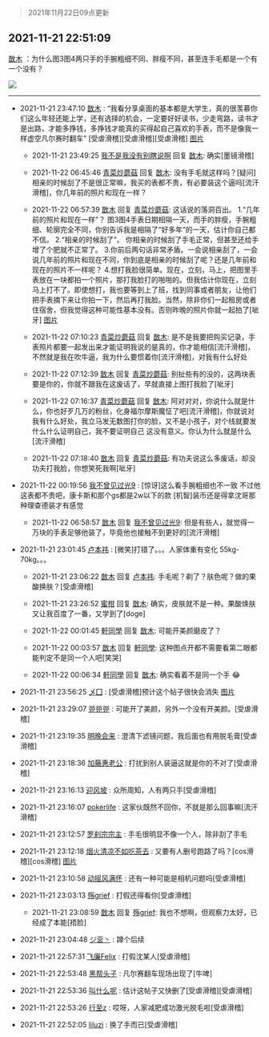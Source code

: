 > 2021年11月22日09点更新
<link rel="stylesheet" href="https://cdn.jsdelivr.net/gh/taotie6/sampleJSON@main/css/photo_show.css">
<meta name="referrer" content="no-referrer" />


 ## 2021-11-21 22:51:09 

 [㪚木](https://www.coolapk.com/feed/31628670?shareKey=YzIzYjVmZjA0NGMwNjE5YTVlNjI~) ：为什么图3图4两只手的手腕粗细不同、胖瘦不同，甚至连手毛都是一个有一个没有？ 

<div class="album">
<img class="img-item" src="http://image.coolapk.com/feed/2020/0511/21/1081091_45bad8f3_4880_7713@356x200.gif" />
</div>

 ------- 

- 2021-11-21 23:47:10 [㪚木](uid=1081091) : “我看分享桌面的基本都是大学生，真的很羡慕你们这么年轻还能上学，还有选择的机会，一定要好好读书，少走弯路，读书才是出路，才能多挣钱，多挣钱才能真的买得起自己喜欢的手表，而不是像我一样虚空凡尔赛时翻车”
[受虐滑稽][受虐滑稽][受虐滑稽] [图片](http://image.coolapk.com/feed/2021/1121/23/1081091_74e1bf4c_9629_6917_102@1080x965.png)

    - 2021-11-21 23:49:25 [我不是我没有别瞎说啊](uid=2231912) 回复 [㪚木](uid=1081091): 确实[墨镜滑稽] 

    - 2021-11-22 06:45:46 [青菜炒蘑菇](uid=10362449) 回复 [㪚木](uid=1081091): 没有手毛就这样吗？[疑问]  相亲的时候刮了不是很正常嘛，我买的表都不贵，有必要装这个逼吗[流汗滑稽]，你几年前的照片和现在一样？ 

    - 2021-11-22 06:57:39 [㪚木](uid=1081091) 回复 [青菜炒蘑菇](uid=10362449): 这话说的落洞百出。
1.“几年前的照片和现在一样”？
图3图4手表日期相隔一天，而手的胖瘦，手腕粗细、轮廓完全不同，你别告诉我是相隔了“好多年”的一天，估计你自己都不信。
2.“相亲的时候刮了”。
你相亲的时候刮了手毛正常，但甚至还给手增了个肥就不正常了。<!--break-->
3.你前后两句话非常矛盾。一会说相亲刮了，一会说几年前的照片和现在不同，你到底是相亲的时候刮了呢？还是几年前和现在的照片不一样呢？
4.想打我脸很简单。现在，立刻，马上，把图里手表放在一块都拍一个照片，那打我脸打的啪啪的。但我估计你现在，立刻马上打不了。即使想打，我也要等到上了班，找到同事或者朋友，让他们把手表摘下来让你拍一下，然后再打我脸。当然，除非你们一起租房或者住宿舍，但我觉得这种可能性基本没有。否则昨晚的照片你就一起拍了[呲牙] [图片](http://image.coolapk.com/feed/2021/0604/09/3142203_cc75c90b_1482_4911@300x300.gif)

    - 2021-11-22 07:10:23 [青菜炒蘑菇](uid=10362449) 回复 [㪚木](uid=1081091): 是不是我要把购买记录，手表照片都要一起发出来才能证明我说的是真的，你才能相信[流汗滑稽]，不然就是我在吹牛逼，我为什么要惯着你[流汗滑稽]，对我有什么好处 

    - 2021-11-22 07:12:39 [㪚木](uid=1081091) 回复 [青菜炒蘑菇](uid=10362449): 别扯些有的没的，这两块表要是你的，你就不跟我在这废话了，早就直接上图打我脸了[呲牙] 

    - 2021-11-22 07:16:37 [青菜炒蘑菇](uid=10362449) 回复 [㪚木](uid=1081091): 阿对对对，你说什么就是什么，你也好歹几万的粉丝，化身福尔摩斯魔怔了吧[流汗滑稽]，你就说对我有什么好处，我立马发无数图打你的脸，又不是小孩子，对个线就要发什么什么证明自己，我不要证明自己 这没有意义。你认为什么就是什么[流汗滑稽] 

    - 2021-11-22 07:18:40 [㪚木](uid=1081091) 回复 [青菜炒蘑菇](uid=10362449): 有功夫说这么多废话，却没功夫打我脸，你想笑死我啊[呲牙] 

- 2021-11-22 00:19:56 [我不曾见过光9](uid=1784401) : [惊讶]这么看手腕粗细也不一致
不过他这表都不贵吧，康卡斯和那个gs都是2w以下的款
[机智]装币还是得拿沈哥那种理查德装才有感觉 

    - 2021-11-22 06:58:57 [㪚木](uid=1081091) 回复 [我不曾见过光9](uid=1784401): 但是有些人，就觉得一万块的手表足够他装了，毕竟他也接触不到更好的[流汗滑稽] 

- 2021-11-21 23:01:45 [卢本祎](uid=2851774) : [微笑]打错了。。。人家体重有变化 55kg-70kg。。。 

    - 2021-11-21 23:06:22 [㪚木](uid=1081091) 回复 [卢本祎](uid=2851774): 手毛呢？剃了？肤色呢？做的果酸换肤？[受虐滑稽] 

    - 2021-11-21 23:26:52 [蜜柑](uid=1097842) 回复 [㪚木](uid=1081091): 确实，皮肤就不是一种。果酸焕肤又让我百度了一番，又学到了[doge] 

    - 2021-11-22 00:01:45 [軒同學](uid=882039) 回复 [㪚木](uid=1081091): 可能开美颜磨皮了？ 

    - 2021-11-22 00:03:57 [㪚木](uid=1081091) 回复 [軒同學](uid=882039): 这种图点开都不需要看第二眼都能判定不是同一个人吧[笑哭] 

    - 2021-11-22 00:06:34 [軒同學](uid=882039) 回复 [㪚木](uid=1081091): 确实看着不是同一个手 😂 

- 2021-11-21 23:56:25 [乄囗](uid=759206) : [受虐滑稽]预计这个帖子很快会消失 [图片](http://image.coolapk.com/feed/2021/1121/23/759206_8c191ff1_0185_1848_753@800x420.jpeg)

- 2021-11-21 23:29:07 [戼戼戼](uid=4044548) : 可能开了美颜，另外一个没有开美颜。[受虐滑稽] 

- 2021-11-21 23:19:35 [明晚会来](uid=2290635) : 澄清下滤镜问题，我后面也有用脱毛膏[受虐滑稽] 

- 2021-11-21 23:18:36 [加藤惠老公](uid=1266680) : 打扰到别人装逼这就是你的不对了[受虐滑稽] 

- 2021-11-21 23:16:13 [迎风坡](uid=2269289) : 众所周知，人有两只手[受虐滑稽] 

- 2021-11-21 23:16:07 [pokerlife](uid=575409) : 这家伙既然不回你，不就是那么回事嘛[流汗滑稽] 

- 2021-11-21 23:12:57 [罗刹宗宗主](uid=1080167) : 手毛很明显不像一个人，除非刮了手毛 

- 2021-11-21 23:12:18 [烟火清凉不如吃茶去](uid=4279524) : 又要有人删号跑路了吗？[cos滑稽][cos滑稽] [图片](http://image.coolapk.com/feed/2021/1121/23/4279524_5aa88721_7538_1183_745@1080x878.jpeg)

- 2021-11-21 23:10:58 [动摇风满怀](uid=2908614) : 还有一种可能是相机问题吗[受虐滑稽] 

- 2021-11-21 23:03:13 [殇grief](uid=4392516) : 打假还得看你[受虐滑稽] 

    - 2021-11-21 23:08:59 [㪚木](uid=1081091) 回复 [殇grief](uid=4392516): 我也不想啊，但观察力太好，已经成了本能[捂脸] 

- 2021-11-21 23:04:48 [ジ衮丶](uid=494451) : 蹲个后续 

- 2021-11-21 22:57:31 [飞廉Felix](uid=900024) : 打假沈某人[受虐滑稽] 

- 2021-11-21 22:53:48 [黑帮头子](uid=2838832) : 凡尔赛翻车现场出现了[牛啤] 

- 2021-11-21 22:53:36 [叫什么呢](uid=860840) : 估计这帖子又快删了[受虐滑稽][受虐滑稽] 

- 2021-11-21 22:53:26 [行至z](uid=582810) : 哎呀，人家减肥成功激光脱毛啦[受虐滑稽] 

- 2021-11-21 22:52:05 [liluzi](uid=3499639) : 换了手而已[受虐滑稽] 

